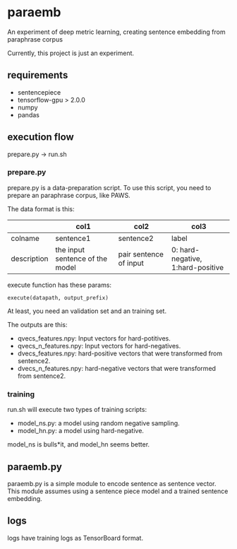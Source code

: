 # paraemb
An experiment of deep metric learning, creating sentence embedding from paraphrase corpus

Currently, this project is just an experiment.

## requirements

- sentencepiece
- tensorflow-gpu > 2.0.0
- numpy
- pandas


## execution flow

prepare.py -> run.sh

### prepare.py

prepare.py is a data-preparation script. To use this script, you need to prepare an paraphrase corpus, like PAWS.

The data format is this:

||col1|col2|col3|
|---|---|---|---|
|colname|sentence1|sentence2|label|
|description|the input sentence of the model|pair sentence of input|0: hard-negative, 1:hard-positive|

execute function has these params:

```
execute(datapath, output_prefix)
```

At least, you need an validation set and an training set.

The outputs are this:

- qvecs_features.npy: Input vectors for hard-potitives.
- qvecs_n_features.npy: Input vectors for hard-negatives.
- dvecs_features.npy: hard-positive vectors that were transformed from sentence2.
- dvecs_n_features.npy: hard-negative vectors that were transformed from sentence2.

### training
run.sh will execute two types of training scripts:

- model_ns.py: a model using random negative sampling.
- model_hn.py: a model using hard-negative.

model_ns is bulls*it, and model_hn seems better.

## paraemb.py

paraemb.py is a simple module to encode sentence as sentence vector.
This module assumes using a sentence piece model and a trained sentence embedding.

## logs

logs have training logs as TensorBoard format.